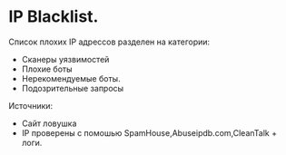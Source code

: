 # IP Blacklist.
Список плохих IP адрессов разделен на категории:
- Сканеры уязвимостей
- Плохие боты
- Нерекомендуемые боты.
- Подозрительные запросы

Источники:
- Сайт ловушка
- IP проверены с помошью SpamHouse,Abuseipdb.com,CleanTalk + логи.
